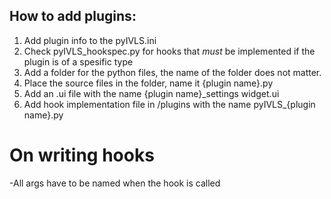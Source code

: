 ## How to add plugins:

1. Add plugin info to the pyIVLS.ini 
2. Check pyIVLS_hookspec.py for hooks that *must* be implemented if the plugin is of a spesific type
3. Add a folder for the python files, the name of the folder does not matter.
4. Place the source files in the folder, name it {plugin name}.py
5. Add an .ui file with the name {plugin name}_settings widget.ui
6. Add hook implementation file in /plugins with the name pyIVLS_{plugin name}.py


# On writing hooks
-All args have to be named when the hook is called